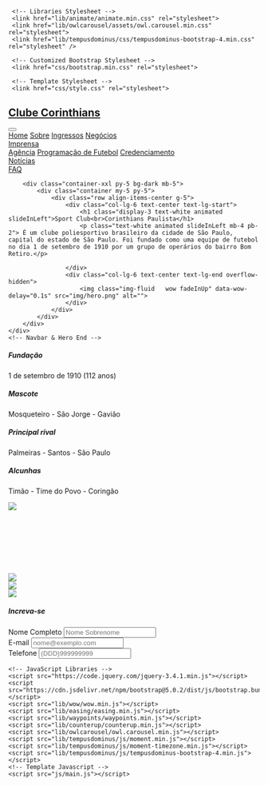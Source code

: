 <!DOCTYPE html>
<html lang="en">
<head>
    <meta charset="UTF-8">
    <meta http-equiv="X-UA-Compatible" content="IE=edge">
    <meta name="viewport" content="width=device-width, initial-scale=1.0">
    <meta content="width=device-width, initial-scale=1.0" name="viewport">
    <meta content="" name="keywords">
    <meta content="" name="description">
    <title>Clube Corinthians</title>
    <!-- Favicon -->
    <link href="img/favicon.ico" rel="icon">
     <!-- Google Web Fonts -->
     <link rel="preconnect" href="https://fonts.googleapis.com">
     <link rel="preconnect" href="https://fonts.gstatic.com" crossorigin>
     <link
         href="https://fonts.googleapis.com/css2?family=Heebo:wght@400;500;600&family=Nunito:wght@600;700;800&family=Pacifico&display=swap"
         rel="stylesheet">
     <!-- Icon Font Stylesheet -->
     <link href="https://cdnjs.cloudflare.com/ajax/libs/font-awesome/5.10.0/css/all.min.css" rel="stylesheet">
     <link href="https://cdn.jsdelivr.net/npm/bootstrap-icons@1.4.1/font/bootstrap-icons.css" rel="stylesheet">
     
     <!-- Libraries Stylesheet -->
     <link href="lib/animate/animate.min.css" rel="stylesheet">
     <link href="lib/owlcarousel/assets/owl.carousel.min.css" rel="stylesheet">
     <link href="lib/tempusdominus/css/tempusdominus-bootstrap-4.min.css" rel="stylesheet" />
 
     <!-- Customized Bootstrap Stylesheet -->
     <link href="css/bootstrap.min.css" rel="stylesheet">
 
     <!-- Template Stylesheet -->
     <link href="css/style.css" rel="stylesheet">
</head>
<body>
      <!-- Navbar & Hero Start -->
      <div class="container-xxl position-relative p-0">
        <nav class="navbar navbar-expand-lg navbar-dark bg-dark px-4 px-lg-5 py-3 py-lg-0">
            <a href="" class="navbar-brand p-0">
                <h1 class="text-primary m-0">
                    Clube Corinthians
                </h1>
                <!-- <img src="img/logo.png" alt="Logo"> -->
            </a>
            <button class="navbar-toggler" type="button" data-bs-toggle="collapse" data-bs-target="#navbarCollapse">
                <span class="fa fa-bars"></span>
            </button>
            <div class="collapse navbar-collapse" id="navbarCollapse">
                <div class="navbar-nav ms-auto py-0 pe-4">
                    <a href="index.html" class="nav-item nav-link active">Home</a>
                    <a href="about.html" class="nav-item nav-link">Sobre</a>
                    <a href="service.html" class="nav-item nav-link">Ingressos</a>
                    <a href="menu.html" class="nav-item nav-link">Negócios</a>
                    <div class="nav-item dropdown">
                        <a href="#" class="nav-link dropdown-toggle" data-bs-toggle="dropdown">Imprensa</a>
                        <div class="dropdown-menu m-0">
                            <a href="booking.html" class="dropdown-item">Agência</a>
                            <a href="team.html" class="dropdown-item">Programação de Futebol</a>
                            <a href="testimonial.html" class="dropdown-item">Credenciamento</a>
                        </div>
                    </div>
                    <a href="contact.html" class="nav-item nav-link">Notícias</a>
                </div>
                <a href="" class="btn btn-primary py-2 px-4">FAQ</a>
            </div>
        </nav>

        <div class="container-xxl py-5 bg-dark mb-5">
            <div class="container my-5 py-5">
                <div class="row align-items-center g-5">
                    <div class="col-lg-6 text-center text-lg-start">
                        <h1 class="display-3 text-white animated slideInLeft">Sport Club<br>Corinthians Paulista</h1>
                        <p class="text-white animated slideInLeft mb-4 pb-2"> É um clube poliesportivo brasileiro da cidade de São Paulo, capital do estado de São Paulo. Foi fundado como uma equipe de futebol no dia 1 de setembro de 1910 por um grupo de operários do bairro Bom Retiro.</p>
                        
                    </div>
                    <div class="col-lg-6 text-center text-lg-end overflow-hidden">
                        <img class="img-fluid   wow fadeInUp" data-wow-delay="0.1s" src="img/hero.png" alt="">
                    </div>
                </div>
            </div>
        </div>
    </div>
    <!-- Navbar & Hero End -->

<!-- Service Start -->
<div class="container-xxl py-5">
    <div class="container">
        <div class="row g-4">
            <div class="col-lg-3 col-sm-6 wow slideInLeft" data-wow-delay="0.1s">
                <div class="service-item rounded pt-3">
                    <div class="p-4">
                        <i class="fa fa-3x fa-user-tie text-primary mb-4"></i>
                        <h5>Fundação</h5>
                        <p> 	1 de setembro de 1910 (112 anos)</p>
                    </div>
                </div>
            </div>
            <div class="col-lg-3 col-sm-6 wow slideInLeft" data-wow-delay="0.3s">
                <div class="service-item rounded pt-3">
                    <div class="p-4">
                        <i class="fa fa-3x fa-user-tie text-primary mb-4"></i>
                        <h5>Mascote</h5>
                        <p>Mosqueteiro -
                            São Jorge -
                            Gavião</p>
                    </div>
                </div>
            </div>
            <div class="col-lg-3 col-sm-6 wow slideInLeft" data-wow-delay="0.5s">
                <div class="service-item rounded pt-3">
                    <div class="p-4">
                        <i class="fa fa-3x fa-user-tie text-primary mb-4"></i>
                        <h5>Principal rival</h5>
                        <p> 	Palmeiras -
                            Santos -
                            São Paulo</p>
                    </div>
                </div>
            </div>
            <div class="col-lg-3 col-sm-6 wow slideInLeft" data-wow-delay="0.7s">
                <div class="service-item rounded pt-3">
                    <div class="p-4">
                        <i class="fa fa-3x fa-user-tie text-primary mb-4"></i>
                        <h5>Alcunhas</h5>
                        <p>Timão -
                            Time do Povo -
                            Coringão</p>
                    </div>
                </div>
            </div>
        </div>
    </div>
</div>
<!-- Service End -->

 <!-- About Start -->
 <div class="container-xxl py-5">
    <div class="container">
        <div class="row g-5 align-items-center">
            <div class="col-lg-6">
                <div class="row g-3">
                    <div class="col-6 text-start">
                        <img class="img-fluid rounded w-100 wow zoomIn" data-wow-delay="0.1s"
                            src="img/about-1.jpeg">
                    </div>
                    <div class="col-6 text-start">
                        <img class="img-fluid rounded w-75 wow zoomIn" data-wow-delay="0.3s"
                            src="img/about-2.jpeg" style="margin-top: 25%;">
                    </div>
                    <div class="col-6 text-end">
                        <img class="img-fluid rounded w-75 wow zoomIn" data-wow-delay="0.5s"
                            src="img/about-3.jpeg">
                    </div>
                    <div class="col-6 text-end">
                        <img class="img-fluid rounded w-100 wow zoomIn" data-wow-delay="0.7s"
                            src="img/about-4.jpeg">
                    </div>
                </div>
            </div>
            <div class="col-lg-6">
                <h5 class="section-title ff-secondary text-start text-primary fw-normal">Increva-se</h5>
                <div class="container text-center">
                    <div class="row">
                      <div class="col">
                        <div class="mb-3">
                            <label for="exampleFormControlInput1" class="form-label">Nome Completo </label>
                            <input type="name" class="form-control" id="exampleFormControlInput1" placeholder="Nome Sobrenome">
                          </div>          
                      </div>
                      <div class="col">
                        <div class="mb-3">
                            <label for="exampleFormControlInput1" class="form-label">E-mail </label>
                            <input type="email" class="form-control" id="exampleFormControlInput1" placeholder="nome@exemplo.com">
                          </div>  
                      </div>
                      <div class="col">
                        <div class="mb-3">
                            <label for="exampleFormControlInput1" class="form-label">Telefone </label>
                            <input type="name" class="form-control" id="exampleFormControlInput1" placeholder="(DDD)999999999">
                          </div> 
                      </div>
                    </div>
                  </div>
            </div>
        </div>
    </div>
</div>
<!-- About End -->




  <script>
    feather.replace()
  </script>

    <!-- JavaScript Libraries -->
    <script src="https://code.jquery.com/jquery-3.4.1.min.js"></script>
    <script src="https://cdn.jsdelivr.net/npm/bootstrap@5.0.2/dist/js/bootstrap.bundle.min.js"></script>
    <script src="lib/wow/wow.min.js"></script>
    <script src="lib/easing/easing.min.js"></script>
    <script src="lib/waypoints/waypoints.min.js"></script>
    <script src="lib/counterup/counterup.min.js"></script>
    <script src="lib/owlcarousel/owl.carousel.min.js"></script>
    <script src="lib/tempusdominus/js/moment.min.js"></script>
    <script src="lib/tempusdominus/js/moment-timezone.min.js"></script>
    <script src="lib/tempusdominus/js/tempusdominus-bootstrap-4.min.js"></script>
    <!-- Template Javascript -->
    <script src="js/main.js"></script>
</body>
</html>
